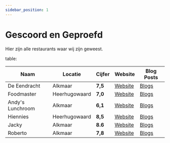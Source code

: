 ```yaml
---
sidebar_position: 1
---
```


# Gescoord en Geproefd

Hier zijn alle restaurants waar wij zijn geweest.

table:

| Naam | Locatie | Cijfer | Website | Blog Posts |
| ---- | ------- | ------ | ------- | ----------------- |
| De Eendracht | Alkmaar | **7,5** | [Website](https://www.deeendracht-alkmaar.nl/) | [Blogs](/tags/eendracht) |
| Foodmaster | Heerhugowaard | **7,0** | [Website](https://foodmasterheerhugowaard.foodticket.nl/) | [Blogs](/tags/foodmaster) |
| Andy's Lunchroom | Alkmaar | **6,1** | [Website](https://www.andyslunchroom.nl/) | [Blogs](/tags/andys) |
| Hiennies | Heerhugowaard | **8,5** | [Website](https://hiennies.sitedish.shop/) | [Blogs](/tags/hiennies) |
| Jacky | Alkmaar | **8.6** | [Website](https://jackyalkmaar.nl/) | [Blogs](/tags/jacky) | 
| Roberto | Alkmaar | **7,8** | [Website](https://roberto-alkmaar.nl/) | [Blogs](/tags/roberto) |